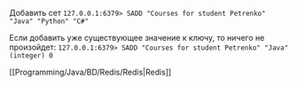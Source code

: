 Добавить сет
`127.0.0.1:6379> SADD "Courses for student Petrenko" "Java" "Python" "C#"`

Если добавить уже существующее значение к ключу, то ничего не произойдет:
`127.0.0.1:6379> SADD "Courses for student Petrenko" "Java"
(integer) 0`

[[Programming/Java/BD/Redis/Redis|Redis]] 

